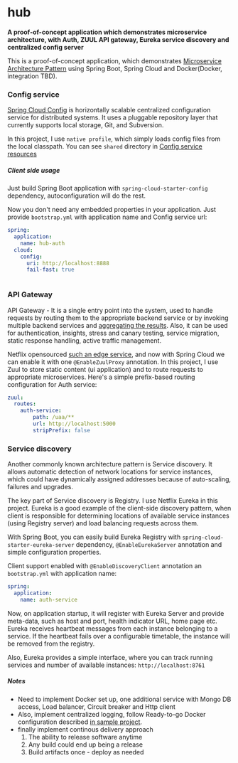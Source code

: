 # hub

**A proof-of-concept application which demonstrates microservice architecture, with Auth, ZUUL API gateway, Eureka service discovery and centralized config server**

This is a proof-of-concept application, which demonstrates [Microservice Architecture Pattern](http://martinfowler.com/microservices/) using Spring Boot, Spring Cloud and Docker(Docker, integration TBD).

### Config service
[Spring Cloud Config](http://cloud.spring.io/spring-cloud-config/spring-cloud-config.html) is horizontally scalable centralized configuration service for distributed systems. It uses a pluggable repository layer that currently supports local storage, Git, and Subversion. 

In this project, I use `native profile`, which simply loads config files from the local classpath. You can see `shared` directory in [Config service resources](https://github.com/smajji/hub/tree/master/hub-config/src/main/resources)

##### Client side usage
Just build Spring Boot application with `spring-cloud-starter-config` dependency, autoconfiguration will do the rest.

Now you don't need any embedded properties in your application. Just provide `bootstrap.yml` with application name and Config service url:
```yml
spring:
  application:
    name: hub-auth
  cloud:
    config:
      uri: http://localhost:8888
      fail-fast: true
      
```      
      
### API Gateway
API Gateway - It is a single entry point into the system, used to handle requests by routing them to the appropriate backend service or by invoking multiple backend services and [aggregating the results](http://techblog.netflix.com/2013/01/optimizing-netflix-api.html). Also, it can be used for authentication, insights, stress and canary testing, service migration, static response handling, active traffic management.

Netflix opensourced [such an edge service](http://techblog.netflix.com/2013/06/announcing-zuul-edge-service-in-cloud.html), and now with Spring Cloud we can enable it with one `@EnableZuulProxy` annotation. In this project, I use Zuul to store static content (ui application) and to route requests to appropriate microservices. Here's a simple prefix-based routing configuration for Auth service:      

```yml
zuul:
  routes:
    auth-service:
        path: /uaa/**
        url: http://localhost:5000
        stripPrefix: false

```
### Service discovery

Another commonly known architecture pattern is Service discovery. It allows automatic detection of network locations for service instances, which could have dynamically assigned addresses because of auto-scaling, failures and upgrades.

The key part of Service discovery is Registry. I use Netflix Eureka in this project. Eureka is a good example of the client-side discovery pattern, when client is responsible for determining locations of available service instances (using Registry server) and load balancing requests across them.

With Spring Boot, you can easily build Eureka Registry with `spring-cloud-starter-eureka-server` dependency, `@EnableEurekaServer` annotation and simple configuration properties.

Client support enabled with `@EnableDiscoveryClient` annotation an `bootstrap.yml` with application name:
``` yml
spring:
  application:
    name: auth-service
```

Now, on application startup, it will register with Eureka Server and provide meta-data, such as host and port, health indicator URL, home page etc. Eureka receives heartbeat messages from each instance belonging to a service. If the heartbeat fails over a configurable timetable, the instance will be removed from the registry.

Also, Eureka provides a simple interface, where you can track running services and number of available instances: `http://localhost:8761`

##### Notes
 - Need to implement Docker set up, one additional service with Mongo DB access, Load balancer, Circuit breaker and Http client
 - Also, implement centralized logging, follow Ready-to-go Docker configuration described [in sample project](http://github.com/sqshq/ELK-docker).
 - finally implement continous delivery approach
   1. The ability to release software anytime
   2. Any build could end up being a release
   3. Build artifacts once - deploy as needed